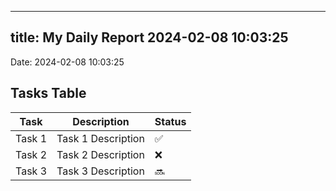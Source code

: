 
---
title: My Daily Report 2024-02-08 10:03:25
---

Date: 2024-02-08 10:03:25

## Tasks Table

| Task | Description | Status |
|------|-------------|--------|
| Task 1 | Task 1 Description | ✅ |
| Task 2 | Task 2 Description | ❌ |
| Task 3 | Task 3 Description | 🔜 |
